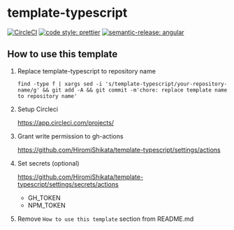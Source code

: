# template-typescript

[![CircleCI](https://dl.circleci.com/status-badge/img/gh/HiromiShikata/template-typescript/tree/main.svg?style=svg)](https://dl.circleci.com/status-badge/redirect/gh/HiromiShikata/template-typescript/tree/main)
[![code style: prettier](https://img.shields.io/badge/code_style-prettier-ff69b4.svg?style=flat-square)](https://github.com/prettier/prettier)
[![semantic-release: angular](https://img.shields.io/badge/semantic--release-angular-e10079?logo=semantic-release)](https://github.com/semantic-release/semantic-release)

## How to use this template

1. Replace template-typescript to repository name

   ```
   find -type f | xargs sed -i 's/template-typescript/your-repository-name/g' && git add -A && git commit -m'chore: replace template name to repository name'
   ```

1. Setup Circleci

   https://app.circleci.com/projects/

1. Grant write permission to gh-actions

   https://github.com/HiromiShikata/template-typescript/settings/actions

1. Set secrets (optional)

   https://github.com/HiromiShikata/template-typescript/settings/secrets/actions

   - GH_TOKEN
   - NPM_TOKEN

1. Remove `How to use this template` section from README.md
